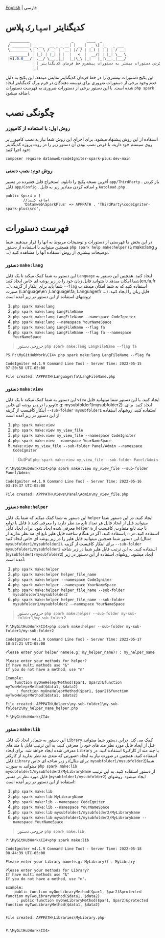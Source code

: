 [English](./README.md) | فارسی
# کدیگنایتر ``اسپارک`` پلاس

```css
  _________                   _      ____  _
 / ________| _ __   __ _ _ __| | __ |  _ \| |_   _ ___ 
 \________ \| '_ \ / _` | '__| |/ / | |_) | | | | / __|
  ________) | |_) | (_| | |  |   <  |  __/| | |_| \__ \
 |v1.0.0___/| .__/ \__,_|_|  |_|\_\ |_|   |_|\__,_|___/
            | | اضافه کردن دستورات بیشتر به دستورات پیشفرض خط فرمان کدیگنایتر!
            |_|
```

این پکیچ دستورات بیشتری را در خط فرمان کدیگنایتر نمایش میدهد. این پکیج به دلیل عدم وجود برخی از دستورات ضروری برای توسعه دهندگان در فرم ورک کدیگنایتر ایجاد شده است. با این دستور برخی از دستورات ضروری به فهرست دستورات ``php spark`` اضافه میشود.

# چگونگی نصب

### روش اول: با استفاده از کامپوزر

استفاده از این روش پیشنهاد میشود. برای اجرای این روش شما نیاز به نصب کامپوزر بر روی سیستم خود دارید، با فرض نصب بودن آن دستور زیر را در روت پروژه کدیگنایتر خود اجرا کنید:

``composer require datamweb/codeIgniter-spark-plus:dev-main``

### روش دوم: نصب دستی

آخرین نسخه پکیج را دانلود. استخراج فایل فشرده در مسیر ``app/ThirdParty`` . باز کردن فایل ``app/Config`` . و اضافه کردن  مقادیر زیر به فایل ``Autoload.php`` .

```
public $psr4 = [
        //اضافه کنید
        'Datamweb\SparkPlus' => APPPATH . 'ThirdParty\codeIgniter-spark-plus\src',
```

# فهرست دستورات

در این بخش ما فهرستی از دستورات و توضیحات مربوط به انها را قرار میدهیم. شما همچنین میتوانید با استفاده از دستور `php spark help make:helper` (یا make:lang و ...) توضیحات بیشتری از روش استفاده آنها را مشاهده کنید.

### دستور ``make:lang``

این دستور به شما کمک میکند تا یک فایل `Language` ایجاد کنید. همچنین این دستور به شما امکان میدهد تا بتتوانید فایل زبان خود را در زیر پوشه ای خاص ایجاد کنید(en,fa,fr ...). شما باید برای اینکار از گزینه ``--flag`` استفاده کنید که به شما امکان میدهد ب صورت (Language\en ,Language\fa, Language\fr ...) فایل زبان را ایجاد کنید.
روشهای استفاده از این دستور در زیر آمده است:

1. ``php spark make:lang``
2. ``php spark make:lang LangFileName``
3. ``php spark make:lang LangFileName --namespace CodeIgniter``
4. ``php spark make:lang --namespace YourNameSpace``
5. ``php spark make:lang LangFileName --flag fa``
6. ``php spark make:lang LangFileName --flag fa --namespace YourNameSpace``

> خروجی دستور ``php spark make:lang LangFileName --flag fa``

```
PS P:\MyGitHubWork\CI4> php spark make:lang LangFileName --flag fa

CodeIgniter v4.1.9 Command Line Tool - Server Time: 2022-05-15 07:20:58 UTC-05:00

File created: APPPATH\Language\fa\LangFileName.php

```

###  دستور ``make:view``

این دستور به شما کمک میکند تا یک فایل `view` ایجاد کنید. با این دستور شما میتوانید فایل ویو را در زیر پوشه ای خاص(e.g: mysubfolder1/mysubfolder2). ایجاد کنید. برای اینکار کافیست از گزینه  ``--sub-folder mysubfolder1`` استفاده کنید.
روشهای استفاده از این دستور در زیر آمده است:

1. ``php spark make:view``
2. ``php spark make:view my_view_file``
3. ``php spark make:view my_view_file --namespace CodeIgniter``
4. ``php spark make:view --namespace YourNameSpace``
5. ``make:view my_view_file --sub-folder Panel/Admin --namespace CodeIgniter``

> OutPut ``php spark make:view my_view_file --sub-folder Panel/Admin``

```
P:\MyGitHubWork\CI4>php spark make:view my_view_file --sub-folder Panel/Admin

CodeIgniter v4.1.9 Command Line Tool - Server Time: 2022-05-16 03:19:37 UTC-05:00

File created: APPPATH\Views\Panel\Admin\my_view_file.php
```

### دستور ``make:helper``

این دستور به شما کمک میکند که شما یک فایل ``helper`` ایجاد کنید. در این دستور شما میتوانید قبل از ایجاد فایل هر تعداد تابع مد نظر دارید را معرفی کنید تا فایل با توابع معرفی شده ایجاد شود. برای ایجاد فایل  `helper` با چند تابع متفاوت, کافیست از  `&` استفاده کنید. اگر در هنگام ساخت فایل هلپر تابع ای مد نظر ندارید از, `n` استفاده کنید. در این دستور شما همچنین میتوانید فایل هلپر را در زیر پوشه ای خاص ایجاد کنید.(مثال: `mysubfolder1/mysubfolder2`). برای اینکار کافیست از گزینه ``--sub-folder mysubfolder1/mysubfolder2`` استفاده کنید. به این ترتیب فایل هلپر شما در زیر شاخه (``mysubfolder1/mysubfolder2``) ایجاد میشود.
روشهای استفاده از این دستور در زیر آمده است:

1. ``php spark make:helper``
2. ``php spark make:helper helper_file_name``
3. ``php spark make:helper --namespace CodeIgniter``
4. ``php spark make:helper --namespace YourNameSpace``
5. ``php spark make:helper helper_file_name --sub-folder mysubfolder1/mysubfolder2``
6. ``php spark make:helper helper_file_name --sub-folder mysubfolder1/mysubfolder2 --namespace YourNameSpace``

> خروجی دستور ``php spark make:helper --sub-folder my-sub-folder1/my-sub-folder2``

```
P:\MyGitHubWork\CI4>php spark make:helper --sub-folder my-sub-folder1/my-sub-folder2

CodeIgniter v4.1.9 Command Line Tool - Server Time: 2022-05-17 10:57:21 UTC-05:00

Please enter your helper name(e.g: my_helper_name)? : my_helper_name

Please enter your methods for helper?
If have multi methods use "&"
If you do not have a method, use "n"

Example:
    function myOneHeleprMethod($par1, $par2)&function myTwoHeleprMethod($data1, $data2)
     : function myOneHeleprMethod($par1, $par2)&function myTwoHeleprMethod($data1, $data2)                              

File created: APPPATH\Helpers\my-sub-folder1\my-sub-folder2\my_helper_name_helper.php

P:\MyGitHubWork\CI4>
```

### دستور ``make:lib``

این دستور به شمادر ایجاد یک فایل `Library` کمک می کند. دراین دستور شما میتوانید قبل از ایجاد فایل مورد نظر متد های خود را معرفی کنید، به این ترتیب فایل با متد های معرفی شده ایجاد خواهد شد. برای ایجاد  `Library` با چند متد از کارکتر`&` استفاده کنید. در صورتی که متدی مد نظر ندارید از کارکتر`n` استفاده کنید. همچنین در صورت نیاز به ایجاد فایل `Library` در زیر شاخه ای خاص(برای مثال: `mysubfolder1/mysubfolder2`)شما میتوانید به صورت  `php spark make:lib mysubfolder1/mysubfolder2/MyLibraryName` از دستور استفاده کنید. به این ترتیب فایل مورد نظر در مسیر (`mysubfolder1/mysubfolder2`) ایجاد میشود.
روشهای استفاده از این دستور در زیر آمده است:

1. ``php spark make:lib``
2. ``php spark make:lib MyLibraryName``
3. ``php spark make:lib --namespace CodeIgniter``
4. ``php spark make:lib --namespace YourNameSpace``
5. ``php spark make:lib mysubfolder1/mysubfolder2/MyLibraryName``
6. ``php spark make:lib mysubfolder1/mysubfolder2/MyLibraryName --namespace YourNameSpace``

> خروجی دستور ``php spark make:lib``

```
P:\MyGitHubWork\CI4>php spark make:lib

CodeIgniter v4.1.9 Command Line Tool - Server Time: 2022-05-18 08:44:39 UTC-05:00

Please enter your Library name(e.g: MyLibrary)? : MyLibrary

Please enter your methods for Library?
If have multi methods use "&"
If you do not have a method, use "n".

Example:
    public function myOneLibraryMethod($par1, $par2)&protected function myTwoLibraryMethod($data1, $data2)
     : public function myOneLibraryMethod($par1, $par2)&protected function myTwoLibraryMethod($data1, $data2)


File created: APPPATH\Libraries\MyLibrary.php


P:\MyGitHubWork\CI4>
```

